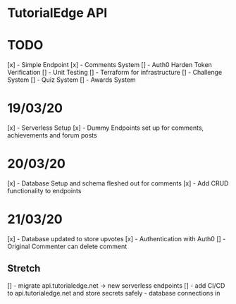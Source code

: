 TutorialEdge API
==================

# TODO

[x] - Simple Endpoint
[x] - Comments System
[] - Auth0 Harden Token Verification
[] - Unit Testing
[] - Terraform for infrastructure
[] - Challenge System
[] - Quiz System
[] - Awards System

# 19/03/20

[x] - Serverless Setup
[x] - Dummy Endpoints set up for comments, achievements and forum posts

# 20/03/20

[x] - Database Setup and schema fleshed out for comments
[x] - Add CRUD functionality to endpoints

# 21/03/20

[x] - Database updated to store upvotes
[x] - Authentication with Auth0
[] - Original Commenter can delete comment

## Stretch

[] - migrate api.tutorialedge.net -> new serverless endpoints 
[] - add CI/CD to api.tutorialedge.net and store secrets safely - database connections in 